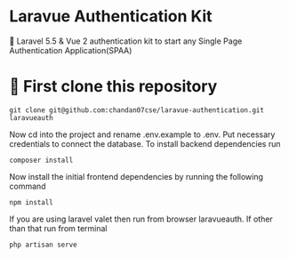 # Laravue Authentication Kit
:small_blue_diamond: Laravel 5.5 & Vue 2 authentication kit to start any Single Page Authentication Application(SPAA)
# :flashlight: First clone this repository 
```
git clone git@github.com:chandan07cse/laravue-authentication.git laravueauth
```
Now cd into the project and rename .env.example to .env. Put necessary credentials to connect the database.
To install backend dependencies run
```
composer install
```
Now install the initial frontend dependencies by running the following command
```
npm install
```
If you are using laravel valet then run from browser laravueauth. If other than that run from terminal
```
php artisan serve
```
